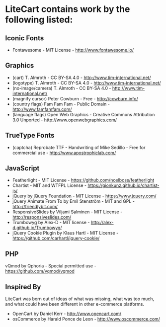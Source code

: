 LiteCart contains work by the following listed:
===============================================

Iconic Fonts
------------
* Fontawesome - MIT License - http://www.fontawesome.io/

Graphics
--------
* (cart) T. Almroth - CC BY-SA 4.0 - http://www.tim-international.net/
* (logotype) T. Almroth - CC BY-SA 4.0 - http://www.tim-international.net/
* (no-image/camera) T. Almroth - CC BY-SA 4.0 - http://www.tim-international.net/
* (magnify cursor) Peter Cowburn - Free - http://cowburn.info/
* (country flags) Fam Fam Fam - Public Domain - http://www.famfamfam.com/
* (language flags) Open Web Graphics - Creative Commons Attribution 3.0 Unported - http://www.openwebgraphics.com/

TrueType Fonts
--------------
* (captcha) Reprobate TTF - Handwriting of Mike Sedillo - Free for commercial use - http://www.apostrophiclab.com/

JavaScript
----------
* Featherlight - MIT License - https://github.com/noelboss/featherlight
* Chartist - MIT and WTFPL License - https://gionkunz.github.io/chartist-js/
* jQuery by jQuery Foundation - MIT License - https://www.jquery.com/
* jQuery Animate From To by Emil Stenström - MIT and GPL - http://friendlybit.com/
* ResponsiveSlides by Viljami Salminen - MIT License - http://responsiveslides.com/
* Trumbowyg by Alex-D - MIT license - http://alex-d.github.io/Trumbowyg/
* jQuery Cookie Plugin by Klaus Hartl - MIT License - https://github.com/carhartl/jquery-cookie/

PHP
---
vQmod by Qphoria - Special permitted use - https://github.com/vqmod/vqmod

Inspired By
-----------
LiteCart was born out of ideas of what was missing, what was too much, and what could have been different in other e-commerce platforms.

* OpenCart by Daniel Kerr - http://www.opencart.com/
* osCommerce by Harald Ponce de Leon - http://www.oscommerce.com/
